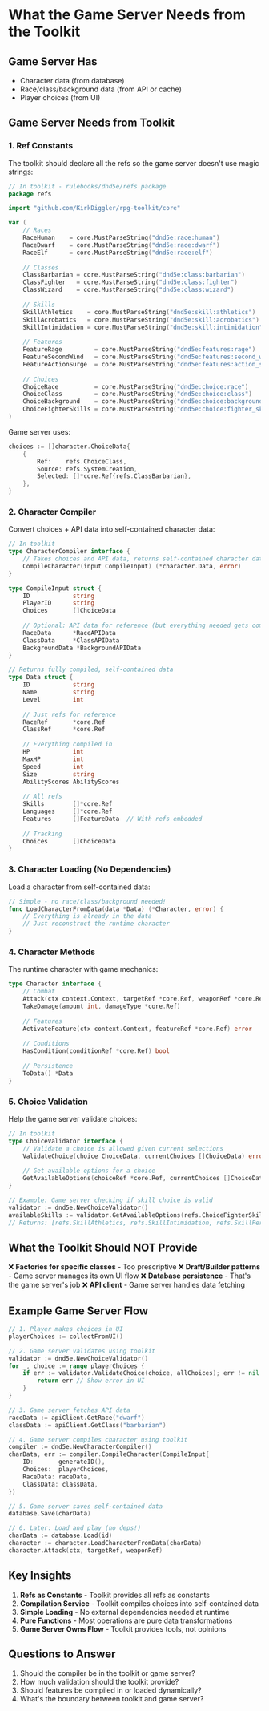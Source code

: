 # What the Game Server Needs from the Toolkit

## Game Server Has
- Character data (from database)
- Race/class/background data (from API or cache)
- Player choices (from UI)

## Game Server Needs from Toolkit

### 1. Ref Constants
The toolkit should declare all the refs so the game server doesn't use magic strings:

```go
// In toolkit - rulebooks/dnd5e/refs package
package refs

import "github.com/KirkDiggler/rpg-toolkit/core"

var (
    // Races
    RaceHuman    = core.MustParseString("dnd5e:race:human")
    RaceDwarf    = core.MustParseString("dnd5e:race:dwarf")
    RaceElf      = core.MustParseString("dnd5e:race:elf")
    
    // Classes  
    ClassBarbarian = core.MustParseString("dnd5e:class:barbarian")
    ClassFighter   = core.MustParseString("dnd5e:class:fighter")
    ClassWizard    = core.MustParseString("dnd5e:class:wizard")
    
    // Skills
    SkillAthletics    = core.MustParseString("dnd5e:skill:athletics")
    SkillAcrobatics   = core.MustParseString("dnd5e:skill:acrobatics")
    SkillIntimidation = core.MustParseString("dnd5e:skill:intimidation")
    
    // Features
    FeatureRage         = core.MustParseString("dnd5e:features:rage")
    FeatureSecondWind   = core.MustParseString("dnd5e:features:second_wind")
    FeatureActionSurge  = core.MustParseString("dnd5e:features:action_surge")
    
    // Choices
    ChoiceRace          = core.MustParseString("dnd5e:choice:race")
    ChoiceClass         = core.MustParseString("dnd5e:choice:class")
    ChoiceBackground    = core.MustParseString("dnd5e:choice:background")
    ChoiceFighterSkills = core.MustParseString("dnd5e:choice:fighter_skills")
)
```

Game server uses:
```go
choices := []character.ChoiceData{
    {
        Ref:    refs.ChoiceClass,
        Source: refs.SystemCreation,
        Selected: []*core.Ref{refs.ClassBarbarian},
    },
}
```

### 2. Character Compiler
Convert choices + API data into self-contained character data:

```go
// In toolkit
type CharacterCompiler interface {
    // Takes choices and API data, returns self-contained character data
    CompileCharacter(input CompileInput) (*character.Data, error)
}

type CompileInput struct {
    ID            string
    PlayerID      string
    Choices       []ChoiceData
    
    // Optional: API data for reference (but everything needed gets compiled in)
    RaceData      *RaceAPIData
    ClassData     *ClassAPIData
    BackgroundData *BackgroundAPIData
}

// Returns fully compiled, self-contained data
type Data struct {
    ID            string
    Name          string
    Level         int
    
    // Just refs for reference
    RaceRef       *core.Ref
    ClassRef      *core.Ref
    
    // Everything compiled in
    HP            int
    MaxHP         int
    Speed         int
    Size          string
    AbilityScores AbilityScores
    
    // All refs
    Skills        []*core.Ref
    Languages     []*core.Ref
    Features      []FeatureData  // With refs embedded
    
    // Tracking
    Choices       []ChoiceData
}
```

### 3. Character Loading (No Dependencies)
Load a character from self-contained data:

```go
// Simple - no race/class/background needed!
func LoadCharacterFromData(data *Data) (*Character, error) {
    // Everything is already in the data
    // Just reconstruct the runtime character
}
```

### 4. Character Methods
The runtime character with game mechanics:

```go
type Character interface {
    // Combat
    Attack(ctx context.Context, targetRef *core.Ref, weaponRef *core.Ref) AttackResult
    TakeDamage(amount int, damageType *core.Ref) 
    
    // Features
    ActivateFeature(ctx context.Context, featureRef *core.Ref) error
    
    // Conditions
    HasCondition(conditionRef *core.Ref) bool
    
    // Persistence
    ToData() *Data
}
```

### 5. Choice Validation
Help the game server validate choices:

```go
// In toolkit
type ChoiceValidator interface {
    // Validate a choice is allowed given current selections
    ValidateChoice(choice ChoiceData, currentChoices []ChoiceData) error
    
    // Get available options for a choice
    GetAvailableOptions(choiceRef *core.Ref, currentChoices []ChoiceData) []*core.Ref
}

// Example: Game server checking if skill choice is valid
validator := dnd5e.NewChoiceValidator()
availableSkills := validator.GetAvailableOptions(refs.ChoiceFighterSkills, currentChoices)
// Returns: [refs.SkillAthletics, refs.SkillIntimidation, refs.SkillPerception, ...]
```

## What the Toolkit Should NOT Provide

❌ **Factories for specific classes** - Too prescriptive
❌ **Draft/Builder patterns** - Game server manages its own UI flow
❌ **Database persistence** - That's the game server's job
❌ **API client** - Game server handles data fetching

## Example Game Server Flow

```go
// 1. Player makes choices in UI
playerChoices := collectFromUI()

// 2. Game server validates using toolkit
validator := dnd5e.NewChoiceValidator()
for _, choice := range playerChoices {
    if err := validator.ValidateChoice(choice, allChoices); err != nil {
        return err // Show error in UI
    }
}

// 3. Game server fetches API data
raceData := apiClient.GetRace("dwarf")
classData := apiClient.GetClass("barbarian")

// 4. Game server compiles character using toolkit
compiler := dnd5e.NewCharacterCompiler()
charData, err := compiler.CompileCharacter(CompileInput{
    ID:       generateID(),
    Choices:  playerChoices,
    RaceData: raceData,
    ClassData: classData,
})

// 5. Game server saves self-contained data
database.Save(charData)

// 6. Later: Load and play (no deps!)
charData := database.Load(id)
character := character.LoadCharacterFromData(charData)
character.Attack(ctx, targetRef, weaponRef)
```

## Key Insights

1. **Refs as Constants** - Toolkit provides all refs as constants
2. **Compilation Service** - Toolkit compiles choices into self-contained data
3. **Simple Loading** - No external dependencies needed at runtime
4. **Pure Functions** - Most operations are pure data transformations
5. **Game Server Owns Flow** - Toolkit provides tools, not opinions

## Questions to Answer

1. Should the compiler be in the toolkit or game server?
2. How much validation should the toolkit provide?
3. Should features be compiled in or loaded dynamically?
4. What's the boundary between toolkit and game server?